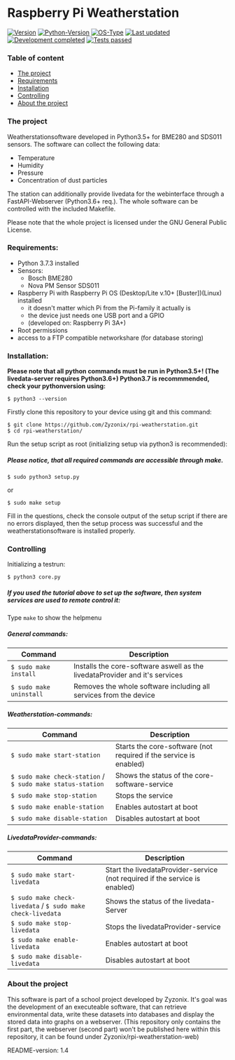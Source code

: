 # Raspberry Pi Weatherstation

[![Version](https://img.shields.io/badge/Version-2.0-orange)]() 
[![Python-Version](https://img.shields.io/badge/Python-3.7.3-blue)]()
[![OS-Type](https://img.shields.io/badge/OS%20Type-Linux-blue)]()
[![Last updated](https://img.shields.io/badge/Last%20updated-28/07/2021-orange)]()
[![Development completed](https://img.shields.io/badge/Development%20completed-true-darkgreen)]()
[![Tests passed](https://img.shields.io/badge/Tests%20passed-false-red)]()

### Table of content
* [The project](#the-project)
* [Requirements](#requirements)
* [Installation](#installation)
* [Controlling](#controlling)
* [About the project](#about-the-project)

### The project
Weatherstationsoftware developed in Python3.5+ for BME280 and SDS011 sensors.
The software can collect the following data: 
- Temperature
- Humidity
- Pressure
- Concentration of dust particles 

The station can additionally provide livedata for the webinterface through a FastAPI-Webserver (Python3.6+ req.).
The whole software can be controlled with the included Makefile.

Please note that the whole project is licensed under the GNU General Public License.


### Requirements:
* Python 3.7.3 installed
* Sensors:
  - Bosch BME280 
  - Nova PM Sensor SDS011
* Raspberry Pi with Raspberry Pi OS (Desktop/Lite v.10+ [Buster])(Linux) installed 
  - it doesn't matter which Pi from the Pi-family it actually is
  - the device just needs one USB port and a GPIO
  - (developed on: Raspberry Pi 3A+)
* Root permissions
* access to a FTP compatible networkshare (for database storing)

### Installation:
**Please note that all python commands must be run in Python3.5+! (The livedata-server requires Python3.6+) Python3.7 is recommmended, check your pythonversion using:**
```
$ python3 --version
```

Firstly clone this repository to your device using git and this command:
```
$ git clone https://github.com/Zyzonix/rpi-weatherstation.git
$ cd rpi-weatherstation/
```
Run the setup script as root (initializing setup via python3 is recommended):
##### Please notice, that all required commands are accessible through make.
```
$ sudo python3 setup.py
```
or
```
$ sudo make setup
```
Fill in the questions, check the console output of the setup script if there are no errors displayed, then the setup process was successful and the weatherstationsoftware is installed properly.

### Controlling
Initializing a testrun:
```
$ python3 core.py
```

##### If you used the tutorial above to set up the software, then system services are used to remote control it:
Type ``` make ``` to show the helpmenu
##### General commands:
Command | Description
--- | ---
``` $ sudo make install ``` | Installs the core-software aswell as the livedataProvider and it's services
``` $ sudo make uninstall ``` | Removes the whole software including all services from the device 

##### Weatherstation-commands:
Command | Description
--- | ---
``` $ sudo make start-station ``` | Starts the core-software (not required if the service is enabled)
``` $ sudo make check-station ``` / ``` $ sudo make status-station ``` | Shows the status of the core-software-service
``` $ sudo make stop-station ``` | Stops the service
``` $ sudo make enable-station ``` | Enables autostart at boot
``` $ sudo make disable-station ``` | Disables autostart at boot

##### LivedataProvider-commands:
Command | Description
--- | ---
``` $ sudo make start-livedata ``` | Start the livedataProvider-service (not required if the service is enabled)
``` $ sudo make check-livedata ``` / ``` $ sudo make check-livedata ``` | Shows the status of the livedata-Server
``` $ sudo make stop-livedata ``` | Stops the livedataProvider-service
``` $ sudo make enable-livedata ``` | Enables autostart at boot
``` $ sudo make disable-livedata ``` | Disables autostart at boot

### About the project
This software is part of a school project developed by Zyzonix. It's goal was the development of an executeable software, that can retrieve environmental data, write these datasets into databases and display the stored data into graphs on a webserver. 
(This repository only contains the first part, the webserver (second part) won't be published here within this repository, it can be found under Zyzonix/rpi-weatherstation-web)

README-version: 1.4

